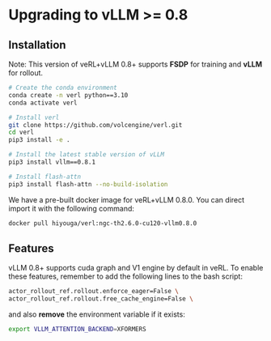 # Upgrading to vLLM >= 0.8

## Installation

Note: This version of veRL+vLLM 0.8+ supports **FSDP** for training and **vLLM** for rollout.

```bash
# Create the conda environment
conda create -n verl python==3.10
conda activate verl

# Install verl
git clone https://github.com/volcengine/verl.git
cd verl
pip3 install -e .

# Install the latest stable version of vLLM
pip3 install vllm==0.8.1

# Install flash-attn
pip3 install flash-attn --no-build-isolation

```

We have a pre-built docker image for veRL+vLLM 0.8.0. You can direct import it with the following command:

```bash
docker pull hiyouga/verl:ngc-th2.6.0-cu120-vllm0.8.0
```

## Features

vLLM 0.8+ supports cuda graph and V1 engine by default in veRL. To enable these features, remember to add the following lines to the bash script:

```bash
actor_rollout_ref.rollout.enforce_eager=False \
actor_rollout_ref.rollout.free_cache_engine=False \
```

and also **remove** the environment variable if it exists:

```bash
export VLLM_ATTENTION_BACKEND=XFORMERS
```

